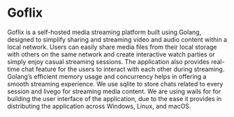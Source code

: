 # Goflix

Goflix is a self-hosted media streaming platform built using Golang, designed to simplify sharing and streaming video and audio content within a local network.  Users can easily share media files from their local storage with others on the same network and create interactive watch parties or simply enjoy casual streaming sessions. The application also provides real-time chat feature for the users to interact with each other during streaming. Golang’s efficient memory usage and concurrency helps in offering a smooth streaming experience. We use sqlite to store chats related to every session and  livego for streaming media content. We are using wails for for building the user interface of the application, due to the ease it provides in distributing the application across Windows, Linux, and macOS.
